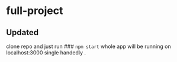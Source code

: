 # full-project

## Updated 

clone repo and just run  ### `npm start` 
whole app will be running on localhost:3000 single handedly .
